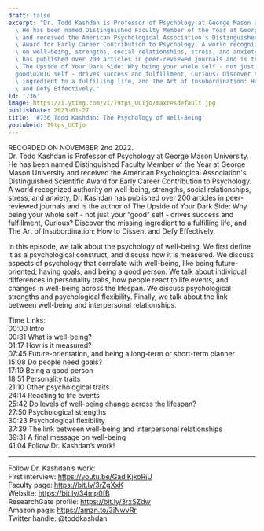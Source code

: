 ```yaml
---
draft: false
excerpt: "Dr. Todd Kashdan is Professor of Psychology at George Mason University.\
  \ He has been named Distinguished Faculty Member of the Year at George Mason University\
  \ and received the American Psychological Association's Distinguished Scientific\
  \ Award for Early Career Contribution to Psychology. A world recognized authority\
  \ on well-being, strengths, social relationships, stress, and anxiety, Dr. Kashdan\
  \ has published over 200 articles in peer-reviewed journals and is the author of\
  \ The Upside of Your Dark Side: Why being your whole self - not just your \u201C\
  good\u201D self - drives success and fulfillment, Curious? Discover the missing\
  \ ingredient to a fulfilling life, and The Art of Insubordination: How to Dissent\
  \ and Defy Effectively."
id: '736'
image: https://i.ytimg.com/vi/T9tps_UCIjo/maxresdefault.jpg
publishDate: 2023-01-27
title: '#736 Todd Kashdan: The Psychology of Well-Being'
youtubeid: T9tps_UCIjo
---
```

<div class="timelinks">

RECORDED ON NOVEMBER 2nd 2022.  
Dr. Todd Kashdan is Professor of Psychology at George Mason University. He has been named Distinguished Faculty Member of the Year at George Mason University and received the American Psychological Association's Distinguished Scientific Award for Early Career Contribution to Psychology. A world recognized authority on well-being, strengths, social relationships, stress, and anxiety, Dr. Kashdan has published over 200 articles in peer-reviewed journals and is the author of The Upside of Your Dark Side: Why being your whole self - not just your “good” self - drives success and fulfillment, Curious? Discover the missing ingredient to a fulfilling life, and The Art of Insubordination: How to Dissent and Defy Effectively.

In this episode, we talk about the psychology of well-being. We first define it as a psychological construct, and discuss how it is measured. We discuss aspects of psychology that correlate with well-being, like being future-oriented, having goals, and being a good person. We talk about individual differences in personality traits, how people react to life events, and changes in well-being across the lifespan. We discuss psychological strengths and psychological flexibility. Finally, we talk about the link between well-being and interpersonal relationships.

Time Links:  
<time>00:00</time> Intro  
<time>00:31</time> What is well-being?  
<time>01:17</time> How is it measured?  
<time>07:45</time> Future-orientation, and being a long-term or short-term planner  
<time>15:08</time> Do people need goals?  
<time>17:19</time> Being a good person  
<time>18:51</time> Personality traits  
<time>21:10</time> Other psychological traits  
<time>24:14</time> Reacting to life events  
<time>25:42</time> Do levels of well-being change across the lifespan?  
<time>27:50</time> Psychological strengths  
<time>30:23</time> Psychological flexibility  
<time>37:39</time> The link between well-being and interpersonal relationships  
<time>39:31</time> A final message on well-being  
<time>41:04</time> Follow Dr. Kashdan’s work!

---

Follow Dr. Kashdan’s work:  
First interview: https://youtu.be/GadlKjkoRjU  
Faculty page: https://bit.ly/3rZgXxK  
Website: https://bit.ly/34mp0fB  
ResearchGate profile: https://bit.ly/3rxSZdw  
Amazon page: https://amzn.to/3jNwvRr  
Twitter handle: @toddkashdan
</div>

